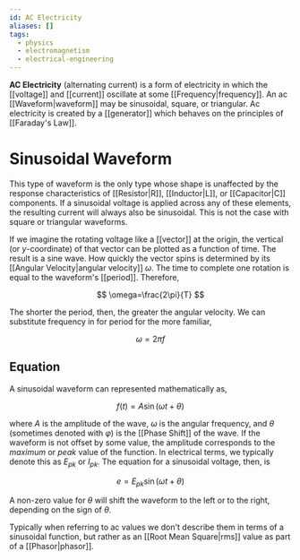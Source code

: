```yaml
---
id: AC Electricity
aliases: []
tags:
  - physics
  - electromagnetism
  - electrical-engineering
---
```


**AC Electricity** (alternating current) is a form of electricity in which the [[voltage]] and [[current]] oscillate at some [[Frequency|frequency]]. An ac [[Waveform|waveform]] may be sinusoidal, square, or triangular. Ac electricity is created by a [[generator]] which behaves on the principles of [[Faraday's Law]].

# Sinusoidal Waveform

This type of waveform is the only type whose shape is unaffected by the response characteristics of [[Resistor|R]], [[Inductor|L]], or [[Capacitor|C]] components. If a sinusoidal voltage is applied across any of these elements, the resulting current will always also be sinusoidal. This is not the case with square or triangular waveforms.

If we imagine the rotating voltage like a [[vector]] at the origin, the vertical (or $y$-coordinate) of that vector can be plotted as a function of time. The result is a sine wave. How quickly the vector spins is determined by its [[Angular Velocity|angular velocity]] $\omega$. The time to complete one rotation is equal to the waveform's [[period]]. Therefore,

$$
\omega=\frac{2\pi}{T}
$$

The shorter the period, then, the greater the angular velocity. We can substitute frequency in for period for the more familiar,

$$
\omega=2\pi f
$$

## Equation

A sinusoidal waveform can represented mathematically as,

$$
f(t)=A\sin(\omega t+\theta)
$$

where $A$ is the amplitude of the wave, $\omega$ is the angular frequency, and $\theta$ (sometimes denoted with $\varphi$) is the [[Phase Shift]] of the wave. If the waveform is not offset by some value, the amplitude corresponds to the _maximum_ or _peak_ value of the function. In electrical terms, we typically denote this as $E_{pk}$ or $I_{pk}$. The equation for a sinusoidal voltage, then, is

$$
e=E_{pk}\sin(\omega t+\theta)
$$

A non-zero value for $\theta$ will shift the waveform to the left or to the right, depending on the sign of $\theta$.

Typically when referring to ac values we don't describe them in terms of a sinusoidal function, but rather as an [[Root Mean Square|rms]] value as part of a [[Phasor|phasor]].
